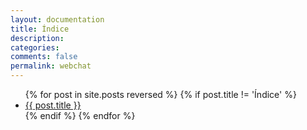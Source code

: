 ```yaml
---
layout: documentation
title: Índice
description: 
categories:
comments: false
permalink: webchat
---
```

<ul>
  {% for post in site.posts reversed %}
    {% if post.title != 'Índice' %}
      <li><a href="{{ post.url | absolute_url }}">{{ post.title }}</a></li>
    {% endif %}    
  {% endfor %}
</ul>
